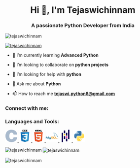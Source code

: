 <h1 align="center">Hi 👋, I'm Tejaswichinnam</h1>
<h3 align="center">A passionate Python Developer from India</h3>

<p align="left"> <img src="https://komarev.com/ghpvc/?username=tejaswichinnam&label=Profile%20views&color=0e75b6&style=flat" alt="tejaswichinnam" /> </p>

<p align="left"> <a href="https://github.com/ryo-ma/github-profile-trophy"><img src="https://github-profile-trophy.vercel.app/?username=tejaswichinnam" alt="tejaswichinnam" /></a> </p>

- 🌱 I’m currently learning **Advanced Python**

- 👯 I’m looking to collaborate on **python projects**

- 🤝 I’m looking for help with **python**

- 💬 Ask me about **Python**

- 📫 How to reach me **tejaswi.python6@gmail.com**

<h3 align="left">Connect with me:</h3>
<p align="left">
</p>

<h3 align="left">Languages and Tools:</h3>
<p align="left"> <a href="https://www.cprogramming.com/" target="_blank" rel="noreferrer"> <img src="https://raw.githubusercontent.com/devicons/devicon/master/icons/c/c-original.svg" alt="c" width="40" height="40"/> </a> <a href="https://www.w3schools.com/css/" target="_blank" rel="noreferrer"> <img src="https://raw.githubusercontent.com/devicons/devicon/master/icons/css3/css3-original-wordmark.svg" alt="css3" width="40" height="40"/> </a> <a href="https://www.w3.org/html/" target="_blank" rel="noreferrer"> <img src="https://raw.githubusercontent.com/devicons/devicon/master/icons/html5/html5-original-wordmark.svg" alt="html5" width="40" height="40"/> </a> <a href="https://www.mysql.com/" target="_blank" rel="noreferrer"> <img src="https://raw.githubusercontent.com/devicons/devicon/master/icons/mysql/mysql-original-wordmark.svg" alt="mysql" width="40" height="40"/> </a> <a href="https://pandas.pydata.org/" target="_blank" rel="noreferrer"> <img src="https://raw.githubusercontent.com/devicons/devicon/2ae2a900d2f041da66e950e4d48052658d850630/icons/pandas/pandas-original.svg" alt="pandas" width="40" height="40"/> </a> <a href="https://www.python.org" target="_blank" rel="noreferrer"> <img src="https://raw.githubusercontent.com/devicons/devicon/master/icons/python/python-original.svg" alt="python" width="40" height="40"/> </a> </p>

<p><img align="left" src="https://github-readme-stats.vercel.app/api/top-langs?username=tejaswichinnam&show_icons=true&locale=en&layout=compact" alt="tejaswichinnam" /></p>

<p>&nbsp;<img align="center" src="https://github-readme-stats.vercel.app/api?username=tejaswichinnam&show_icons=true&locale=en" alt="tejaswichinnam" /></p>

<p><img align="center" src="https://github-readme-streak-stats.herokuapp.com/?user=tejaswichinnam&" alt="tejaswichinnam" /></p>
